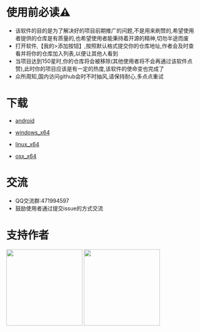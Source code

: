 # 使用前必读⚠️

* 该软件的目的是为了解决好的项目前期推广的问题,不是用来刷赞的,希望使用者提供的仓库是有质量的,也希望使用者能秉持着开源的精神,切勿半途而废
* 打开软件,【我的>添加按钮】,按照默认格式提交你的仓库地址,作者会及时查看并将你的仓库加入列表,以便让其他人看到
* 当项目达到150星时,你的仓库将会被移除(其他使用者将不会再通过该软件点赞),此时你的项目应该是有一定的热度,该软件的使命变也完成了
* 众所周知,国内访问github会时不时抽风,请保持耐心,多点点重试

# 下载

* [android](https://github.com/yibei333/star-each-other/releases/latest/download/GithubStarEachOther_android.apk)

* [windows_x64](https://github.com/yibei333/star-each-other/releases/latest/download/GithubStarEachOther_win_x64.exe)

* [linux_x64](https://github.com/yibei333/star-each-other/releases/latest/download/GithubStarEachOther_linux_x64.tgz)

* [osx_x64](https://github.com/yibei333/star-each-other/releases/latest/download/GithubStarEachOther_osx_x64.zip)

# 交流
* QQ交流群:471994597
* 鼓励使用者通过提交issue的方式交流

# 支持作者
<img style="width:200px" src="https://gitee.com/yibei333/images/raw/main/data/wechat.jpg">

<img style="width:200px" src="https://gitee.com/yibei333/images/raw/main/data/alipay.jpg">